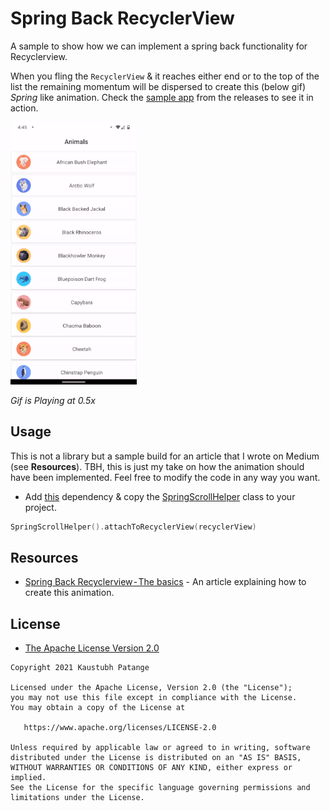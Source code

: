# Spring Back RecyclerView

A sample to show how we can implement a spring back functionality for Recyclerview.

When you fling the `RecyclerView` & it reaches either end or to the top of the list the remaining momentum will be dispersed to create this (below gif) _Spring_ like animation. Check the [sample app](/art) from the releases to see it in action.

<img height="420px" src="art/demo.gif"/>

_Gif is Playing at 0.5x_

## Usage

This is not a library but a sample build for an article that I wrote on Medium (see **Resources**). TBH, this is just my take on how the animation should have been implemented. Feel free to modify the code in any way you want.

- Add [this](https://developer.android.com/jetpack/androidx/releases/dynamicanimation#declaring_dependencies) dependency & copy the [SpringScrollHelper](https://github.com/KaustubhPatange/spring-back-recyclerview/blob/master/app/src/main/java/com/kpstv/dampingrecyclerview/SpringScrollHelper.kt) class to your project.

```kotlin
SpringScrollHelper().attachToRecyclerView(recyclerView)
```

## Resources

- [Spring Back Recyclerview - The basics](https://kaustubhpatange.medium.com/spring-back-recyclerview-the-basics-beebe3477cad) - An article explaining how to create this animation.

## License

- [The Apache License Version 2.0](https://www.apache.org/licenses/LICENSE-2.0.txt)

```
Copyright 2021 Kaustubh Patange

Licensed under the Apache License, Version 2.0 (the "License");
you may not use this file except in compliance with the License.
You may obtain a copy of the License at

   https://www.apache.org/licenses/LICENSE-2.0

Unless required by applicable law or agreed to in writing, software
distributed under the License is distributed on an "AS IS" BASIS,
WITHOUT WARRANTIES OR CONDITIONS OF ANY KIND, either express or implied.
See the License for the specific language governing permissions and
limitations under the License.
```
